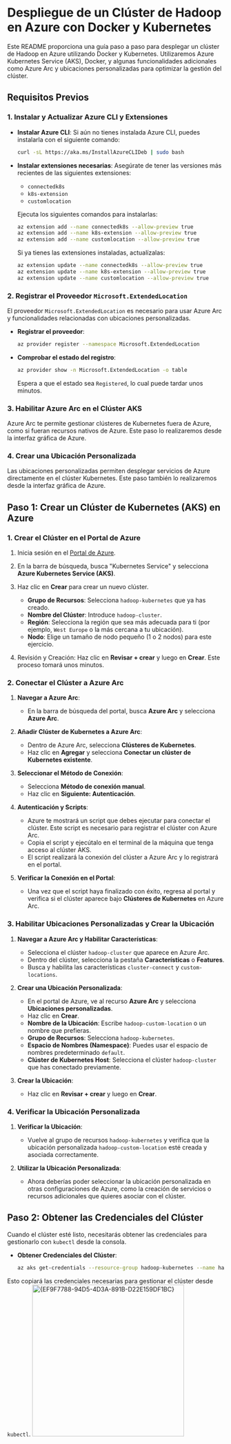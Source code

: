 # Despliegue de un Clúster de Hadoop en Azure con Docker y Kubernetes

Este README proporciona una guía paso a paso para desplegar un clúster de Hadoop en Azure utilizando Docker y Kubernetes. Utilizaremos Azure Kubernetes Service (AKS), Docker, y algunas funcionalidades adicionales como Azure Arc y ubicaciones personalizadas para optimizar la gestión del clúster.

## Requisitos Previos

### 1. Instalar y Actualizar Azure CLI y Extensiones

- **Instalar Azure CLI**: Si aún no tienes instalada Azure CLI, puedes instalarla con el siguiente comando:
  ```bash
  curl -sL https://aka.ms/InstallAzureCLIDeb | sudo bash
  ```

- **Instalar extensiones necesarias**: Asegúrate de tener las versiones más recientes de las siguientes extensiones:
  - `connectedk8s`
  - `k8s-extension`
  - `customlocation`

  Ejecuta los siguientes comandos para instalarlas:
  ```bash
  az extension add --name connectedk8s --allow-preview true
  az extension add --name k8s-extension --allow-preview true
  az extension add --name customlocation --allow-preview true
  ```

  Si ya tienes las extensiones instaladas, actualízalas:
  ```bash
  az extension update --name connectedk8s --allow-preview true
  az extension update --name k8s-extension --allow-preview true
  az extension update --name customlocation --allow-preview true
  ```

### 2. Registrar el Proveedor `Microsoft.ExtendedLocation`

El proveedor `Microsoft.ExtendedLocation` es necesario para usar Azure Arc y funcionalidades relacionadas con ubicaciones personalizadas.

- **Registrar el proveedor**:
  ```bash
  az provider register --namespace Microsoft.ExtendedLocation
  ```

- **Comprobar el estado del registro**:
  ```bash
  az provider show -n Microsoft.ExtendedLocation -o table
  ```
  Espera a que el estado sea `Registered`, lo cual puede tardar unos minutos.

### 3. Habilitar Azure Arc en el Clúster AKS

Azure Arc te permite gestionar clústeres de Kubernetes fuera de Azure, como si fueran recursos nativos de Azure. Este paso lo realizaremos desde la interfaz gráfica de Azure.

### 4. Crear una Ubicación Personalizada

Las ubicaciones personalizadas permiten desplegar servicios de Azure directamente en el clúster Kubernetes. Este paso también lo realizaremos desde la interfaz gráfica de Azure.

## Paso 1: Crear un Clúster de Kubernetes (AKS) en Azure

### 1. Crear el Clúster en el Portal de Azure

1. Inicia sesión en el [Portal de Azure](https://portal.azure.com/).
2. En la barra de búsqueda, busca "Kubernetes Service" y selecciona **Azure Kubernetes Service (AKS)**.
3. Haz clic en **Crear** para crear un nuevo clúster.
   - **Grupo de Recursos**: Selecciona `hadoop-kubernetes` que ya has creado.
   - **Nombre del Clúster**: Introduce `hadoop-cluster`.
   - **Región**: Selecciona la región que sea más adecuada para ti (por ejemplo, `West Europe` o la más cercana a tu ubicación).
   - **Nodo**: Elige un tamaño de nodo pequeño (1 o 2 nodos) para este ejercicio.

     

4. Revisión y Creación: Haz clic en **Revisar + crear** y luego en **Crear**. Este proceso tomará unos minutos.

### 2. Conectar el Clúster a Azure Arc

1. **Navegar a Azure Arc**:
   - En la barra de búsqueda del portal, busca **Azure Arc** y selecciona **Azure Arc**.

2. **Añadir Clúster de Kubernetes a Azure Arc**:
   - Dentro de Azure Arc, selecciona **Clústeres de Kubernetes**.
   - Haz clic en **Agregar** y selecciona **Conectar un clúster de Kubernetes existente**.

3. **Seleccionar el Método de Conexión**:
   - Selecciona **Método de conexión manual**.
   - Haz clic en **Siguiente: Autenticación**.

4. **Autenticación y Scripts**:
   - Azure te mostrará un script que debes ejecutar para conectar el clúster. Este script es necesario para registrar el clúster con Azure Arc.
   - Copia el script y ejecútalo en el terminal de la máquina que tenga acceso al clúster AKS.
   - El script realizará la conexión del clúster a Azure Arc y lo registrará en el portal.

5. **Verificar la Conexión en el Portal**:
   - Una vez que el script haya finalizado con éxito, regresa al portal y verifica si el clúster aparece bajo **Clústeres de Kubernetes** en Azure Arc.

### 3. Habilitar Ubicaciones Personalizadas y Crear la Ubicación

1. **Navegar a Azure Arc y Habilitar Características**:
   - Selecciona el clúster `hadoop-cluster` que aparece en Azure Arc.
   - Dentro del clúster, selecciona la pestaña **Características** o **Features**.
   - Busca y habilita las características `cluster-connect` y `custom-locations`.

2. **Crear una Ubicación Personalizada**:
   - En el portal de Azure, ve al recurso **Azure Arc** y selecciona **Ubicaciones personalizadas**.
   - Haz clic en **Crear**.
   - **Nombre de la Ubicación**: Escribe `hadoop-custom-location` o un nombre que prefieras.
   - **Grupo de Recursos**: Selecciona `hadoop-kubernetes`.
   - **Espacio de Nombres (Namespace)**: Puedes usar el espacio de nombres predeterminado `default`.
   - **Clúster de Kubernetes Host**: Selecciona el clúster `hadoop-cluster` que has conectado previamente.

3. **Crear la Ubicación**:
   - Haz clic en **Revisar + crear** y luego en **Crear**.

### 4. Verificar la Ubicación Personalizada

1. **Verificar la Ubicación**:
   - Vuelve al grupo de recursos `hadoop-kubernetes` y verifica que la ubicación personalizada `hadoop-custom-location` esté creada y asociada correctamente.

2. **Utilizar la Ubicación Personalizada**:
   - Ahora deberías poder seleccionar la ubicación personalizada en otras configuraciones de Azure, como la creación de servicios o recursos adicionales que quieres asociar con el clúster.

## Paso 2: Obtener las Credenciales del Clúster

Cuando el clúster esté listo, necesitarás obtener las credenciales para gestionarlo con `kubectl` desde la consola.

- **Obtener Credenciales del Clúster**:
  ```bash
  az aks get-credentials --resource-group hadoop-kubernetes --name hadoop-cluster
  ```

Esto copiará las credenciales necesarias para gestionar el clúster desde `kubectl`.
<img width="352" alt="{EF9F7788-94D5-4D3A-891B-D22E159DF1BC}" src="https://github.com/user-attachments/assets/3df20b24-3620-4123-b3f1-fedd6dd1e22f">

